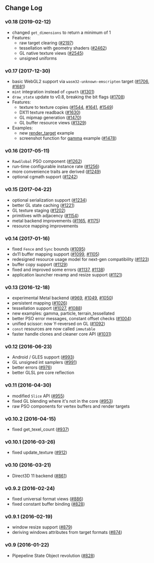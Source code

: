 ## Change Log

### v0.18 (2019-02-12)
  - changed `get_dimensions` to return a minimum of 1
  - Features:
    - raw target clearing ([#2197](https://github.com/gfx-rs/gfx/pull/2197))
    - tessellation with geometry shaders ([#2462](https://github.com/gfx-rs/gfx/pull/2462))
    - GL native texture views ([#2545](https://github.com/gfx-rs/gfx/pull/2545))
    - unsigned uniforms

### v0.17 (2017-12-30)
  - basic WebGL2 support via `wasm32-unknown-emscripten` target ([#1706](https://github.com/gfx-rs/gfx/pull/1706), [#1681](https://github.com/gfx-rs/gfx/pull/1681))
  - `mint` integration instead of `cgmath` ([#1301](https://github.com/gfx-rs/gfx/pull/1301))
  - `draw_state` update to v0.8, breaking the bit flags ([#1708](https://github.com/gfx-rs/gfx/pull/1708))
  - Features:
    - texture to texture copies ([#1544](https://github.com/gfx-rs/gfx/pull/1544), [#1641](https://github.com/gfx-rs/gfx/pull/1641), [#1549](https://github.com/gfx-rs/gfx/pull/1549))
    - DX11 texture readback ([#1630](https://github.com/gfx-rs/gfx/pull/1630))
    - GL mipmap generation ([#1470](https://github.com/gfx-rs/gfx/pull/1470))
    - GL buffer resource views ([#1329](https://github.com/gfx-rs/gfx/pull/1329))
  - Examples:
    - new [render_target](examples/render_target) example
    - screenshot function for [gamma](examples/gamma) example ([#1478](https://github.com/gfx-rs/gfx/pull/1478))

### v0.16 (2017-05-11)
  - `RawGlobal` PSO component ([#1262](https://github.com/gfx-rs/gfx/pull/1262))
  - run-time configurable instance rate ([#1256](https://github.com/gfx-rs/gfx/pull/1256))
  - more convenience traits are derived ([#1249](https://github.com/gfx-rs/gfx/pull/1249))
  - optional cgmath support ([#1242](https://github.com/gfx-rs/gfx/pull/1242))

### v0.15 (2017-04-22)
  - optional serialization support ([#1234](https://github.com/gfx-rs/gfx/pull/1234))
  - better GL state caching ([#1221](https://github.com/gfx-rs/gfx/pull/1221))
  - GL texture staging ([#1202](https://github.com/gfx-rs/gfx/pull/1202))
  - primitives with adjacency ([#1154](https://github.com/gfx-rs/gfx/pull/1154))
  - metal backend improvements ([#1165](https://github.com/gfx-rs/gfx/pull/1165), [#1175](https://github.com/gfx-rs/gfx/pull/1175))
  - resource mapping improvements

### v0.14 (2017-01-16)
  - fixed `Fence` and `Sync` bounds ([#1095](https://github.com/gfx-rs/gfx/pull/1095))
  - dx11 buffer mapping support ([#1099](https://github.com/gfx-rs/gfx/pull/1099), [#1105](https://github.com/gfx-rs/gfx/pull/1105))
  - redesigned resource usage model for next-gen compatibility ([#1123](https://github.com/gfx-rs/gfx/pull/1123))
  - buffer copy support ([#1129](https://github.com/gfx-rs/gfx/pull/1129))
  - fixed and improved some errors ([#1137](https://github.com/gfx-rs/gfx/pull/1137), [#1138](https://github.com/gfx-rs/gfx/pull/1138))
  - application launcher revamp and resize support ([#1121](https://github.com/gfx-rs/gfx/pull/1121))

### v0.13 (2016-12-18)
  - experimental Metal backend ([#969](https://github.com/gfx-rs/gfx/pull/969), [#1049](https://github.com/gfx-rs/gfx/pull/1049), [#1050](https://github.com/gfx-rs/gfx/pull/1050))
  - persistent mapping ([#1026](https://github.com/gfx-rs/gfx/pull/1026))
  - tessellation support ([#1027](https://github.com/gfx-rs/gfx/pull/1027), [#1088](https://github.com/gfx-rs/gfx/pull/1088))
  - new examples: gamma, particle, terrain_tessellated
  - better PSO error messages, constant offset checks ([#1004](https://github.com/gfx-rs/gfx/pull/1004))
  - unified scissor: now Y-reversed on GL ([#1092](https://github.com/gfx-rs/gfx/pull/1092))
  - `const` resources are now called `immutable`
  - faster handle clones and cleaner core  API ([#1031](https://github.com/gfx-rs/gfx/pull/1031))

### v0.12 (2016-06-23)
  - Android / GLES support ([#993](https://github.com/gfx-rs/gfx/pull/993))
  - GL unsigned int samplers ([#991](https://github.com/gfx-rs/gfx/pull/991))
  - better errors ([#976](https://github.com/gfx-rs/gfx/pull/976))
  - better GLSL pre core reflection

### v0.11 (2016-04-30)
  - modified `Slice` API ([#955](https://github.com/gfx-rs/gfx/pull/955))
  - fixed GL blending where it's not in the core ([#953](https://github.com/gfx-rs/gfx/pull/953))
  - raw PSO components for vertex buffers and render targets

### v0.10.2 (2016-04-15)
  - fixed get_texel_count ([#937](https://github.com/gfx-rs/gfx/pull/937))

### v0.10.1 (2016-03-26)
  - fixed update_texture ([#912](https://github.com/gfx-rs/gfx/pull/912))

### v0.10 (2016-03-21)
  - Direct3D 11 backend ([#861](https://github.com/gfx-rs/gfx/pull/861))

### v0.9.2 (2016-02-24)
  - fixed universal format views ([#886](https://github.com/gfx-rs/gfx/pull/886))
  - fixed constant buffer binding ([#828](https://github.com/gfx-rs/gfx/pull/828))

### v0.9.1 (2016-02-19)
  - window resize support ([#879](https://github.com/gfx-rs/gfx/pull/879))
  - deriving windows attributes from target formats ([#874](https://github.com/gfx-rs/gfx/pull/874))

### v0.9 (2016-01-22)
  - Pipepeline State Object revolution ([#828](https://github.com/gfx-rs/gfx/pull/828))
